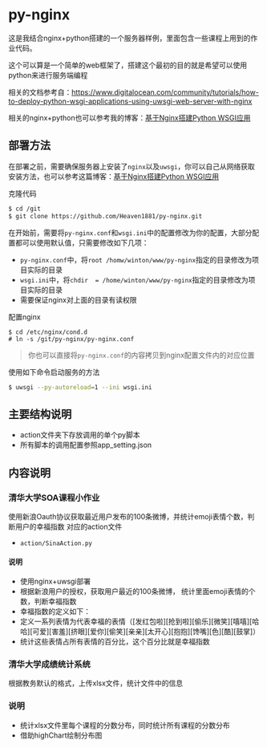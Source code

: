 # py-nginx
这是我结合nginx+python搭建的一个服务器样例，里面包含一些课程上用到的作业代码。

这个可以算是一个简单的web框架了，搭建这个最初的目的就是希望可以使用python来进行服务端编程

相关的文档参考自：https://www.digitalocean.com/community/tutorials/how-to-deploy-python-wsgi-applications-using-uwsgi-web-server-with-nginx

相关的nginx+python也可以参考我的博客：[基于Nginx搭建Python WSGI应用](http://heaven1881.github.io/2016/05/25/nginx-python/)

## 部署方法
在部署之前，需要确保服务器上安装了`nginx`以及`uwsgi`，你可以自己从网络获取安装方法，也可以参考这篇博客：[基于Nginx搭建Python WSGI应用](http://heaven1881.github.io/2016/05/25/nginx-python/)

克隆代码
```bash
$ cd /git
$ git clone https://github.com/Heaven1881/py-nginx.git
```
在开始前，需要将`py-nginx.conf`和`wsgi.ini`中的配置修改为你的配置，大部分配置都可以使用默认值，只需要修改如下几项：
- `py-nginx.conf`中，将`root /homw/winton/www/py-nginx`指定的目录修改为项目实际的目录
- `wsgi.ini`中，将`chdir  = /home/winton/www/py-nginx`指定的目录修改为项目实际的目录
- 需要保证nginx对上面的目录有读权限

配置nginx
```
$ cd /etc/nginx/cond.d
# ln -s /git/py-nginx/py-nginx.conf
```
> 你也可以直接将`py-nginx.conf`的内容拷贝到nginx配置文件内的对应位置

使用如下命令启动服务的方法
```bash
$ uwsgi --py-autoreload=1 --ini wsgi.ini
```

## 主要结构说明
- action文件夹下存放调用的单个py脚本
- 所有脚本的调用配置参照app_setting.json



## 内容说明
### 清华大学SOA课程小作业
使用新浪Oauth协议获取最近用户发布的100条微博，并统计emoji表情个数，判断用户的幸福指数
对应的action文件
- `action/SinaAction.py`

#### 说明
- 使用nginx+uwsgi部署
- 根据新浪用户的授权，获取用户最近的100条微博， 统计里面emoji表情的个数，判断幸福指数
- 幸福指数的定义如下：
 - 定义一系列表情为代表幸福的表情（[发红包啦][抢到啦][偷乐][微笑][嘻嘻][哈哈][可爱][害羞][挤眼][爱你][偷笑][亲亲][太开心][抱抱][馋嘴][色][酷][鼓掌]）
 - 统计这些表情占所有表情的百分比，这个百分比就是幸福指数

### 清华大学成绩统计系统
根据教务默认的格式，上传xlsx文件，统计文件中的信息

### 说明
- 统计xlsx文件里每个课程的分数分布，同时统计所有课程的分数分布
- 借助highChart绘制分布图
